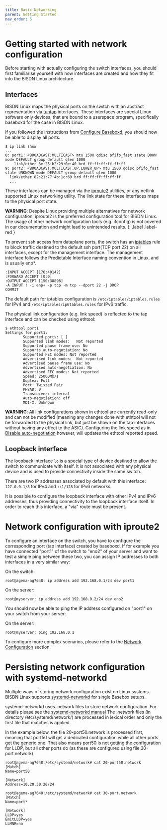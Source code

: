 ```yaml
---
title: Basic Networking
parent: Getting Started
nav_order: 5
---
```


# Getting started with network configuration

Before starting with actually configuring the switch interfaces, you should first familiarise yourself with how interfaces are created and how they fit into the BISDN Linux architecture.

## Interfaces

BISDN Linux maps the physical ports on the switch with an abstract representation via [tuntap](https://www.kernel.org/doc/Documentation/networking/tuntap.txt) interfaces. These interfaces are special Linux software only devices, that are bound to a userspace program, specifically baseboxd for the case in BISDN Linux.

If you followed the instructions from [Configure Baseboxd](configure_baseboxd.md), you should now be able to display all ports.

```
$ ip link show
...
8: port1: <BROADCAST,MULTICAST> mtu 1500 qdisc pfifo_fast state DOWN mode DEFAULT group default qlen 1000
    link/ether 3e:25:b2:29:0e:40 brd ff:ff:ff:ff:ff:ff
9: port2: <BROADCAST,MULTICAST,UP,LOWER_UP> mtu 1500 qdisc pfifo_fast state UNKNOWN mode DEFAULT group default qlen 1000
  link/ether 82:21:77:4b:1c:69 brd ff:ff:ff:ff:ff:ff
  ...
```

These interfaces can be managed via the [iproute2](https://linux.die.net/man/8/ip) utilities, or any netlink supported Linux networking utility. The link state for these interfaces maps to the physical port state.

**WARNING**: Despite Linux providing multiple alternatives for network configuration, iproute2 is the preferred configuration tool for BISDN Linux. The usage of other network configuration tools (e.g. ifconfig) is not covered in our documentation and might lead to unintended results.
{: .label .label-red }

To prevent ssh access from dataplane ports, the switch has an [iptables](https://linux.die.net/man/8/iptables) rule to block traffic destined to the default ssh port(TCP port 22) on all interfaces, except for the management interface. The management interface follows the Predictable Interface naming convention in Linux, and is usually enp\*.

```
:INPUT ACCEPT [176:40142]
:FORWARD ACCEPT [0:0]
:OUTPUT ACCEPT [150:38898]
-A INPUT ! -i enp+ -p tcp -m tcp --dport 22 -j DROP
COMMIT
```

The default path for iptables configuration is ``/etc/iptables/iptables.rules`` for IPv4 and ``/etc/iptables/ip6tables.rules`` for IPv6 traffic.

The physical link configuration (e.g. link speed) is reflected to the tap interface and can be checked using ethtool:

```
$ ethtool port1
Settings for port1:
        Supported ports: [ ]
        Supported link modes:   Not reported
        Supported pause frame use: No
        Supports auto-negotiation: No
        Supported FEC modes: Not reported
        Advertised link modes:  Not reported
        Advertised pause frame use: No
        Advertised auto-negotiation: No
        Advertised FEC modes: Not reported
        Speed: 25000Mb/s
        Duplex: Full
        Port: Twisted Pair
        PHYAD: 0
        Transceiver: internal
        Auto-negotiation: off
        MDI-X: Unknown
```

**WARNING**: All link configurations shown in ethtool are currently read-only and can not be modified (meaning any changes done with ethtool will not be forwarded to the physical link, but just be shown on the tap interfaces without having any effect to the ASIC). Configuring the link speed as in [Disable auto-negotiation](.setup/setup_standalone.html#disable-auto-negotiation) however, will updates the ethtool reported speed.

## Loopback interface

The loopback interface `lo` is a special type of device destined to allow the switch to communicate with itself. It is not associated with any physical device and is used to provide connectivity inside the same switch.

There are two IP addresses associated by default with this interface: `127.0.0.1/8` for IPv4 and `::1/128` for IPv6 networks.

It is possible to configure the loopback interface with other IPv4 and IPv6 addresses, thus providing connectivity to the loopback interface itself. In order to reach this interface, a "via" route must be present.

# Network configuration with iproute2

To configure an interface on the switch, you have to configure the corresponding port (tap interface) created by baseboxd. If for example you have connected "port1" of the switch to "eno2" of your server and want to test a simple ping between these two, you can assign IP addresses to both interfaces in a very similar way:

On the switch:
```
root@agema-ag7648: ip address add 192.168.0.1/24 dev port1
```

On the server:
```
root@myserver: ip address add 192.168.0.2/24 dev eno2
```

You should now be able to ping the IP address configured on "port1" on your switch from your server:

On the server:
```
root@myserver: ping 192.168.0.1
```

To configure more complex scenarios, please refer to the [Network Configuration](../network_configuration.md) section.


# Persisting network configuration with systemd-networkd

Multiple ways of storing network configuration exist on Linux systems. BISDN Linux supports [systemd-networkd](https://www.freedesktop.org/software/systemd/man/systemd-networkd.service.html) for single Basebox setups.

systemd-networkd uses .network files to store network configuration. For details please see the [systemd-networkd manual](https://www.freedesktop.org/software/systemd/man/systemd.network.html)
The .network files (in directory /etc/systemd/network/) are processed in lexical order and only the first file that matches is applied.

In the example below, the file 20-port50.network is processed first, meaning that port50 will get a dedicated configuration while all other ports get the generic one.
That also means port50 is not getting the configuration for LLDP, but all other ports do (as these are configured using file 30-port.network)

```
root@agema-ag7648:/etc/systemd/network# cat 20-port50.network
[Match]
Name=port50

[Network]
Address=10.20.30.20/24

root@agema-ag7648:/etc/systemd/network# cat 30-port.network
[Match]
Name=port*

[Network]
LLDP=yes
EmitLLDP=yes
LLMNR=no
```
